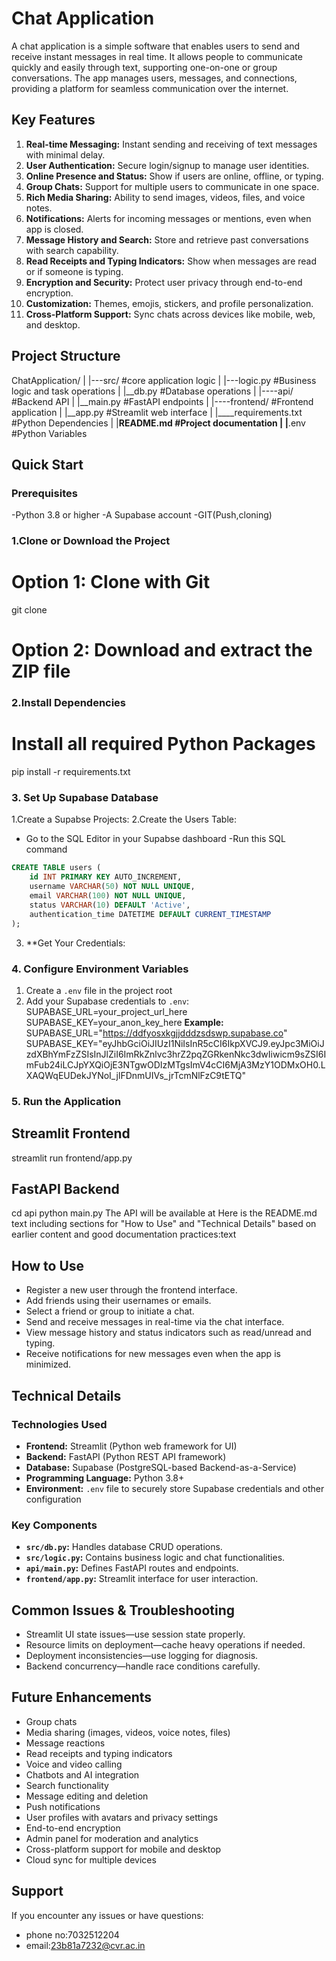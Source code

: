 # Chat Application
A chat application is a simple software that enables users to send and receive instant messages in real time. It allows people to communicate quickly and easily through text, supporting one-on-one or group conversations. The app manages users, messages, and connections, providing a platform for seamless communication over the internet.
## Key Features
1. **Real-time Messaging:** Instant sending and receiving of text messages with minimal delay.
2. **User Authentication:** Secure login/signup to manage user identities.
3. **Online Presence and Status:** Show if users are online, offline, or typing.
4. **Group Chats:** Support for multiple users to communicate in one space.
5. **Rich Media Sharing:** Ability to send images, videos, files, and voice notes.
6. **Notifications:** Alerts for incoming messages or mentions, even when app is closed.
7. **Message History and Search:** Store and retrieve past conversations with search capability.
8. **Read Receipts and Typing Indicators:** Show when messages are read or if someone is typing.
9. **Encryption and Security:** Protect user privacy through end-to-end encryption.
10. **Customization:** Themes, emojis, stickers, and profile personalization.
11. **Cross-Platform Support:** Sync chats across devices like mobile, web, and desktop.
## Project Structure
ChatApplication/
|
|---src/          #core application logic
|    |---logic.py #Business logic and task
operations
|    |__db.py     #Database operations
|
|----api/         #Backend API
|    |__main.py   #FastAPI endpoints
|
|----frontend/    #Frontend application
|     |__app.py   #Streamlit web interface
|
|____requirements.txt #Python Dependencies
|
|____README.md    #Project documentation
|
|____.env         #Python Variables
## Quick Start
### Prerequisites
-Python 3.8 or higher
-A Supabase account
-GIT(Push,cloning)
### 1.Clone or Download the Project
# Option 1: Clone with Git
git clone [<repository-url>](https://github.com/Pooja7232/PythonFullStackProject.git)
# Option 2: Download and extract the ZIP file
### 2.Install Dependencies
# Install all required Python Packages
pip install -r requirements.txt
### 3. Set Up Supabase Database
1.Create a Supabse Projects:
2.Create the Users Table:
- Go to the SQL Editor in your Supabse dashboard
-Run this SQL command
``` sql
CREATE TABLE users (
    id INT PRIMARY KEY AUTO_INCREMENT,
    username VARCHAR(50) NOT NULL UNIQUE,
    email VARCHAR(100) NOT NULL UNIQUE,
    status VARCHAR(10) DEFAULT 'Active',
    authentication_time DATETIME DEFAULT CURRENT_TIMESTAMP
);
```
3. **Get Your Credentials:
### 4. Configure Environment Variables
1. Create a `.env` file in the project root
2. Add your Supabase credentials to `.env`:
SUPABASE_URL=your_project_url_here
SUPABASE_KEY=your_anon_key_here
**Example:**
SUPABASE_URL="https://ddfyosxkgjjdddzsdswp.supabase.co"
SUPABASE_KEY="eyJhbGciOiJIUzI1NiIsInR5cCI6IkpXVCJ9.eyJpc3MiOiJzdXBhYmFzZSIsInJlZiI6ImRkZnlvc3hrZ2pqZGRkenNkc3dwIiwicm9sZSI6ImFub24iLCJpYXQiOjE3NTgwODIzMTgsImV4cCI6MjA3MzY1ODMxOH0.LXAQWqEUDekJYNoI_jlFDnmUIVs_jrTcmNlFzC9tETQ"
### 5. Run the Application
## Streamlit Frontend
streamlit run frontend/app.py
## FastAPI Backend
cd api
python main.py
The API will be available at 
Here is the README.md text including sections for "How to Use" and "Technical Details" based on earlier content and good documentation practices:text
## How to Use
- Register a new user through the frontend interface.
- Add friends using their usernames or emails.
- Select a friend or group to initiate a chat.
- Send and receive messages in real-time via the chat interface.
- View message history and status indicators such as read/unread and typing.
- Receive notifications for new messages even when the app is minimized.
## Technical Details
### Technologies Used
- **Frontend:** Streamlit (Python web framework for UI)
- **Backend:** FastAPI (Python REST API framework)
- **Database:** Supabase (PostgreSQL-based Backend-as-a-Service)
- **Programming Language:** Python 3.8+
- **Environment:** `.env` file to securely store Supabase credentials and other configuration
### Key Components
- **`src/db.py`:** Handles database CRUD operations.  
- **`src/logic.py`:** Contains business logic and chat functionalities.  
- **`api/main.py`:** Defines FastAPI routes and endpoints.  
- **`frontend/app.py`:** Streamlit interface for user interaction.
## Common Issues & Troubleshooting
- Streamlit UI state issues—use session state properly.  
- Resource limits on deployment—cache heavy operations if needed.  
- Deployment inconsistencies—use logging for diagnosis.  
- Backend concurrency—handle race conditions carefully.
## Future Enhancements
- Group chats  
- Media sharing (images, videos, voice notes, files)  
- Message reactions  
- Read receipts and typing indicators  
- Voice and video calling  
- Chatbots and AI integration  
- Search functionality  
- Message editing and deletion  
- Push notifications  
- User profiles with avatars and privacy settings  
- End-to-end encryption  
- Admin panel for moderation and analytics  
- Cross-platform support for mobile and desktop  
- Cloud sync for multiple devices  
## Support
If you encounter any issues or have questions:
- phone no:7032512204
- email:23b81a7232@cvr.ac.in